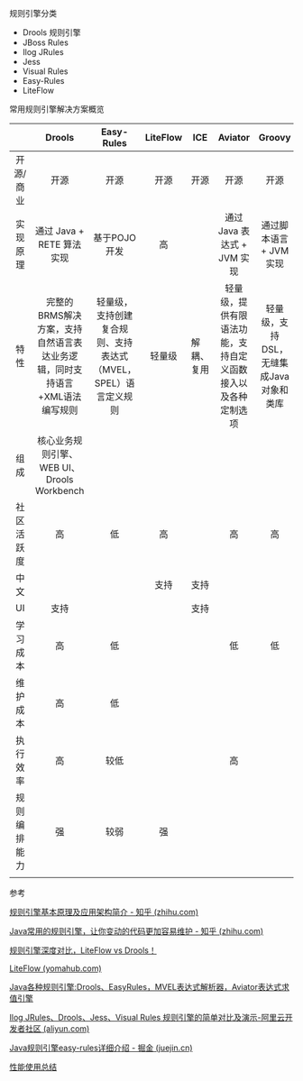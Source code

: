 规则引擎分类

* Drools 规则引擎
* JBoss Rules
* Ilog JRules
* Jess
* Visual Rules
* Easy-Rules
* LiteFlow


常用规则引擎解决方案概览

|              |                            Drools                            |                          Easy-Rules                          | LiteFlow | ICE        |                           Aviator                            |                 Groovy                  |
| :----------: | :----------------------------------------------------------: | :----------------------------------------------------------: | :------: | ---------- | :----------------------------------------------------------: | :-------------------------------------: |
|  开源/商业   |                             开源                             |                             开源                             |   开源   | 开源       |                             开源                             |                  开源                   |
|   实现原理   |                  通过 Java + RETE 算法实现                   |                         基于POJO开发                         |    高    |            |                 通过 Java 表达式 + JVM 实现                  |         通过脚本语言 + JVM 实现         |
|     特性     | 完整的BRMS解决方案，支持自然语言表达业务逻辑，同时支持语言+XML语法编写规则 | 轻量级，支持创建复合规则、支持表达式（MVEL，SPEL）语言定义规则 |  轻量级  | 解耦、复用 | 轻量级，提供有限语法功能，支持自定义函数接入以及各种定制选项 | 轻量级，支持DSL，无缝集成Java对象和类库 |
|     组成     |          核心业务规则引擎、WEB UI、Drools Workbench          |                                                              |          |            |                                                              |                                         |
|  社区活跃度  |                              高                              |                              低                              |    高    |            |                              高                              |                   高                    |
|     中文     |                                                              |                                                              |   支持   | 支持       |                                                              |                                         |
|      UI      |                             支持                             |                                                              |          | 支持       |                                                              |                                         |
|   学习成本   |                              高                              |                              低                              |          |            |                              低                              |                   低                    |
|   维护成本   |                              高                              |                              低                              |          |            |                                                              |                                         |
|   执行效率   |                              高                              |                             较低                             |          |            |                              高                              |                                         |
| 规则编排能力 |                              强                              |                             较弱                             |    强    |            |                                                              |                                         |
|              |                                                              |                                                              |          |            |                                                              |                                         |





参考

[规则引擎基本原理及应用架构简介 - 知乎 (zhihu.com)](https://zhuanlan.zhihu.com/p/494343183)

[Java常用的规则引擎，让你变动的代码更加容易维护 - 知乎 (zhihu.com)](https://zhuanlan.zhihu.com/p/93431125)

[规则引擎深度对比，LiteFlow vs Drools！](https://zhuanlan.zhihu.com/p/574663778)

[LiteFlow (yomahub.com)](https://liteflow.yomahub.com/)

[Java各种规则引擎:Drools、EasyRules，MVEL表达式解析器，Aviator表达式求值引擎](https://www.jianshu.com/p/41ea7a43093c)

[Ilog JRules、Drools、Jess、Visual Rules 规则引擎的简单对比及演示-阿里云开发者社区 (aliyun.com)](https://developer.aliyun.com/article/228125)

[Java规则引擎easy-rules详细介绍 - 掘金 (juejin.cn)](https://juejin.cn/post/7048917724126248967)

[性能使用总结](https://www.lefer.cn/posts/30551/)
